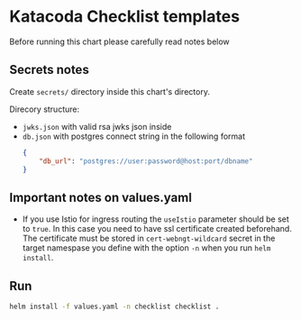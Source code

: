 # Katacoda Checklist templates

Before running this chart please carefully read notes below

## Secrets notes

Create `secrets/` directory inside this chart's directory. 

Direcory structure:

* `jwks.json` with valid rsa jwks json inside
* `db.json` with postgres connect string in the following format
    ```json
    {
        "db_url": "postgres://user:password@host:port/dbname"
    }
    ```

## Important notes on values.yaml

* If you use Istio for ingress routing the `useIstio` parameter should be set to `true`. In this case you need to have ssl certificate created beforehand. The certificate must be stored in `cert-webngt-wildcard` secret in the target namespase you define with the option `-n` when you run `helm install`.

## Run

```bash
helm install -f values.yaml -n checklist checklist .
```
